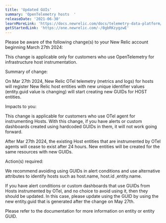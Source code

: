 ```yaml
---
title: 'Updated GUIs'
summary: 'OpenTelemetry hosts  '
releaseDate: '2021-06-30'
learnMoreLink: 'https://docs.newrelic.com/docs/telemetry-data-platform/manage-data/manage-data-coming-new-relic/#facet-data-ingest'
getStartedLink: 'https://one.newrelic.com/-/0gbRKzygzwE'
---
```


Please be aware of the following change(s) to your New Relic account beginning March 27th 2024: 

This change is applicable only for customers who use OpenTelemetry for infrastructure host instrumentation. 

Summary of change: 

On Mar 27th 2024,  New Relic OTel telemetry (metrics and logs) for hosts will register New Relic host entities with new unique identifier values (entity.guid value is changing) will start creating new GUIDs for HOST entities.

Impacts to you: 

This change is applicable for customers who use OTel agent for instrumenting Hosts. With this change, if you have alerts or custom dashboards created using hardcoded GUIDs in them, it will not work going forward. 

After Mar 27th 2024, the existing Host entities that are instrumented by OTel agents will cease to exist after 24 hours. New entities will be created for the same resources with new GUIDs.

Action(s) required:

We recommend avoiding using GUIDs in alert conditions and use alternative attributes to identify hosts such as host.name, host.id ,entity.name.

If you have alert conditions or custom dashboards that use GUIDs from Hosts instrumented by OTel, and no choice to avoid using it, then they should be updated. In this case, please update using the GUID by using the new entity.guid that is generated after the change on May 27th.

Please refer to the documentation for more information on entity or entity GUID.